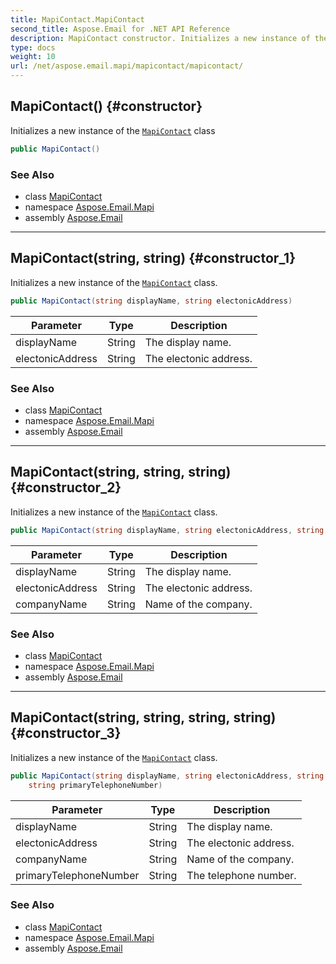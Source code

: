 ```yaml
---
title: MapiContact.MapiContact
second_title: Aspose.Email for .NET API Reference
description: MapiContact constructor. Initializes a new instance of the MapiContact class
type: docs
weight: 10
url: /net/aspose.email.mapi/mapicontact/mapicontact/
---
```

## MapiContact() {#constructor}

Initializes a new instance of the [`MapiContact`](../) class

```csharp
public MapiContact()
```

### See Also

* class [MapiContact](../)
* namespace [Aspose.Email.Mapi](../../mapicontact/)
* assembly [Aspose.Email](../../../)

---

## MapiContact(string, string) {#constructor_1}

Initializes a new instance of the [`MapiContact`](../) class.

```csharp
public MapiContact(string displayName, string electonicAddress)
```

| Parameter | Type | Description |
| --- | --- | --- |
| displayName | String | The display name. |
| electonicAddress | String | The electonic address. |

### See Also

* class [MapiContact](../)
* namespace [Aspose.Email.Mapi](../../mapicontact/)
* assembly [Aspose.Email](../../../)

---

## MapiContact(string, string, string) {#constructor_2}

Initializes a new instance of the [`MapiContact`](../) class.

```csharp
public MapiContact(string displayName, string electonicAddress, string companyName)
```

| Parameter | Type | Description |
| --- | --- | --- |
| displayName | String | The display name. |
| electonicAddress | String | The electonic address. |
| companyName | String | Name of the company. |

### See Also

* class [MapiContact](../)
* namespace [Aspose.Email.Mapi](../../mapicontact/)
* assembly [Aspose.Email](../../../)

---

## MapiContact(string, string, string, string) {#constructor_3}

Initializes a new instance of the [`MapiContact`](../) class.

```csharp
public MapiContact(string displayName, string electonicAddress, string companyName, 
    string primaryTelephoneNumber)
```

| Parameter | Type | Description |
| --- | --- | --- |
| displayName | String | The display name. |
| electonicAddress | String | The electonic address. |
| companyName | String | Name of the company. |
| primaryTelephoneNumber | String | The telephone number. |

### See Also

* class [MapiContact](../)
* namespace [Aspose.Email.Mapi](../../mapicontact/)
* assembly [Aspose.Email](../../../)


